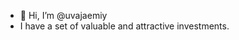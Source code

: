 - 👋 Hi, I’m @uvajaemiy
- I have a set of valuable and attractive investments.

<!---
uvajaemiy/uvajaemiy is a ✨ special ✨ repository because its `README.md` (this file) appears on your GitHub profile.
You can click the Preview link to take a look at your changes.
--->
